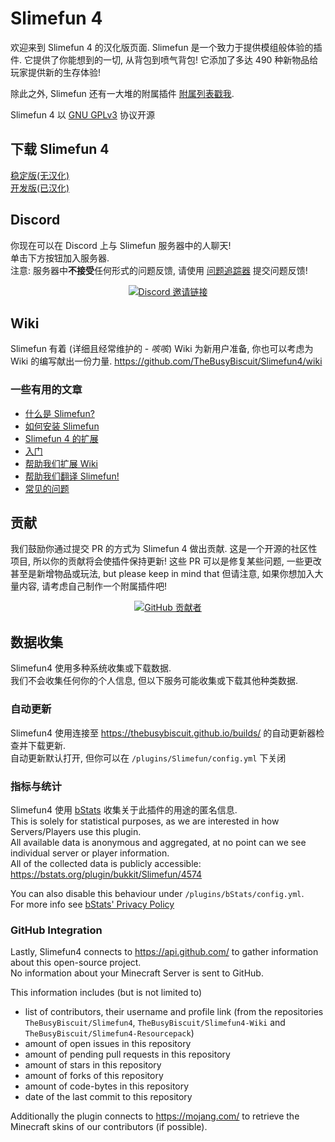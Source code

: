# Slimefun 4
欢迎来到 Slimefun 4 的汉化版页面. Slimefun 是一个致力于提供模组般体验的插件. 它提供了你能想到的一切, 从背包到喷气背包!
它添加了多达 490 种新物品给玩家提供新的生存体验!

除此之外, Slimefun 还有一大堆的附属插件 [附属列表戳我](https://github.com/TheBusyBiscuit/Slimefun4/wiki/Addons).

Slimefun 4 以 [GNU GPLv3](https://github.com/TheBusyBiscuit/Slimefun4/blob/master/LICENSE) 协议开源

## 下载 Slimefun 4
[稳定版(无汉化)](https://thebusybiscuit.github.io/builds/TheBusyBiscuit/Slimefun4/stable/)<br>
[开发版(已汉化)](https://github.com/StarWishsama/Slimefun4/releases/latest)

## Discord
你现在可以在 Discord 上与 Slimefun 服务器中的人聊天!<br>
单击下方按钮加入服务器.<br>
注意: 服务器中**不接受**任何形式的问题反馈, 请使用 [问题追踪器](https://github.com/TheBusyBiscuit/Slimefun4/issues) 提交问题反馈!

<p align="center">
  <a href="https://discord.gg/fsD4Bkh">
    <img src="https://img.shields.io/discord/565557184348422174?color=7289DA&label=Discord&style=for-the-badge" alt="Discord 邀请链接"/>
  </a>
</p>

## Wiki
Slimefun 有着 (详细且经常维护的 - *咳咳*) Wiki 为新用户准备, 
你也可以考虑为 Wiki 的编写献出一份力量.
https://github.com/TheBusyBiscuit/Slimefun4/wiki

### 一些有用的文章
* [什么是 Slimefun?](https://github.com/TheBusyBiscuit/Slimefun4/wiki/Slimefun-in-a-nutshell)
* [如何安装 Slimefun](https://github.com/TheBusyBiscuit/Slimefun4/wiki/Installing-Slimefun)
* [Slimefun 4 的扩展](https://github.com/TheBusyBiscuit/Slimefun4/wiki/Addons)
* [入门](https://github.com/TheBusyBiscuit/Slimefun4/wiki/Getting-Started)
* [帮助我们扩展 Wiki](https://github.com/TheBusyBiscuit/Slimefun4/wiki/Expanding-the-Wiki)
* [帮助我们翻译 Slimefun!](https://github.com/TheBusyBiscuit/Slimefun4/wiki/Translating-Slimefun)
* [常见的问题](https://github.com/TheBusyBiscuit/Slimefun4/wiki/Common-Issues)

## 贡献
我们鼓励你通过提交 PR 的方式为 Slimefun 4 做出贡献.
这是一个开源的社区性项目, 所以你的贡献将会使插件保持更新!
这些 PR 可以是修复某些问题, 一些更改甚至是新增物品或玩法, but please keep in mind that
但请注意, 如果你想加入大量内容, 请考虑自己制作一个附属插件吧!

<p align="center">
  <a href="https://github.com/TheBusyBiscuit/Slimefun4/graphs/contributors">
    <img alt="GitHub 贡献者" src="https://img.shields.io/github/contributors/TheBusyBiscuit/Slimefun4?style=for-the-badge">
  </a>
</p>

## 数据收集
Slimefun4 使用多种系统收集或下载数据.<br>
我们不会收集任何你的个人信息, 但以下服务可能收集或下载其他种类数据.

### 自动更新
Slimefun4 使用连接至 https://thebusybiscuit.github.io/builds/ 的自动更新器检查并下载更新.<br>
自动更新默认打开, 但你可以在 `/plugins/Slimefun/config.yml` 下关闭<br>

### 指标与统计
Slimefun4 使用 [bStats](https://bstats.org/plugin/bukkit/Slimefun/4574) 收集关于此插件的用途的匿名信息.<br>
This is solely for statistical purposes, as we are interested in how Servers/Players use this plugin.<br>
All available data is anonymous and aggregated, at no point can we see individual server or player information.<br>
All of the collected data is publicly accessible: https://bstats.org/plugin/bukkit/Slimefun/4574

You can also disable this behaviour under `/plugins/bStats/config.yml`.<br>
For more info see [bStats' Privacy Policy](https://bstats.org/privacy-policy)

### GitHub Integration
Lastly, Slimefun4 connects to https://api.github.com/ to gather information about this open-source project.<br>
No information about your Minecraft Server is sent to GitHub.

This information includes (but is not limited to)
* list of contributors, their username and profile link (from the repositories `TheBusyBiscuit/Slimefun4`, `TheBusyBiscuit/Slimefun4-Wiki` and `TheBusyBiscuit/Slimefun4-Resourcepack`)
* amount of open issues in this repository
* amount of pending pull requests in this repository
* amount of stars in this repository
* amount of forks of this repository
* amount of code-bytes in this repository
* date of the last commit to this repository

Additionally the plugin connects to https://mojang.com/ to retrieve the Minecraft skins of our contributors (if possible).
